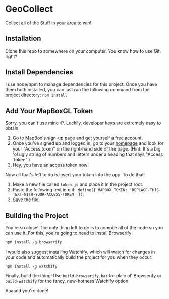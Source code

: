 # GeoCollect
Collect all of the Stuff in your area to win!

## Installation
Clone this repo to somewhere on your computer.  You know how to use Git, right?

## Install Dependencies
I use node/npm to manage dependencies for this project. Once you have them both installed, you can just run the following command from the project directory:
`npm install`

## Add Your MapBoxGL Token
Sorry, you can't use mine :P.  Luckily, developer keys are extremely easy to obtain:

1. Go to [MapBox's sign-up page](https://www.mapbox.com/studio/signup/) and get yourself a free account.
2. Once you've signed up and logged in, go to your [homepage](https://www.mapbox.com/studio/) and look for your "Access token" on the right-hand side of the page.  (Hint: It's a big 'ol ugly string of numbers and letters under a heading that says "Access Token".)
3. Hey, you have an access token now!

Now all that's left to do is insert your token into the app.  To do that:

1. Make a new file called `token.js` and place it in the project root.
2. Paste the following text into it:```
define({
    MAPBOX_TOKEN: 'REPLACE-THIS-TEXT-WITH-YOUR-ACCESS-TOKEN'
});```
3. Save the file.

## Building the Project
You're so close!  The only thing left to do is to compile all of the code so you can use it.  For this, you're going to need to install Browserify:

```npm install -g browserify```

I would also suggest installing Watchify, which will watch for changes in your code and automatically build the project for you when they occur:

```npm install -g watchify```

Finally, build the thing!  Use `build-browserify.bat` for plain ol' Browserify or `build-watchify` for the fancy, new-hotness Watchify option.

Aaaand you're done!